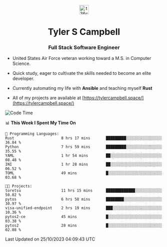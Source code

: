 <p align="center">
<a href="https://www.linkedin.com/in/t36campbell" target="blank"><img align="center" src="https://ik.imagekit.io/t36campbell/Portfolio/linkedin.png.original_m8bbGgPh6.png" alt="t36campbell" height="30" width="30" /></a>
</p>
<h1 align="center">Tyler S Campbell</h1>
<h3 align="center">Full Stack Software Engineer</h3>

* United States Air Force veteran working toward a M.S. in Computer Science.

* Quick study, eager to cultivate the skills needed to become an elite developer.

* Currently automating my life with **Ansible** and teaching myself **Rust**

* All of my projects are available at [https://tylercampbell.space/](https://tylercampbell.space/)

<!--START_SECTION:waka-->
![Code Time](http://img.shields.io/badge/Code%20Time-2%2C915%20hrs%2049%20mins-blue)

📊 **This Week I Spent My Time On** 

```text
💬 Programming Languages: 
Rust                     8 hrs 17 mins       █████████░░░░░░░░░░░░░░░░   36.84 % 
Python                   7 hrs 59 mins       █████████░░░░░░░░░░░░░░░░   35.55 % 
YAML                     1 hr 54 mins        ██░░░░░░░░░░░░░░░░░░░░░░░   08.48 % 
INI                      1 hr 28 mins        ██░░░░░░░░░░░░░░░░░░░░░░░   06.52 % 
TOML                     49 mins             █░░░░░░░░░░░░░░░░░░░░░░░░   03.68 % 

🐱‍💻 Projects: 
toretsu                  11 hrs 15 mins      █████████████░░░░░░░░░░░░   50.02 % 
pytos                    6 hrs 58 mins       ████████░░░░░░░░░░░░░░░░░   30.97 % 
visa-unified-endpoint    2 hrs 19 mins       ███░░░░░░░░░░░░░░░░░░░░░░   10.36 % 
pytos2-ce                45 mins             █░░░░░░░░░░░░░░░░░░░░░░░░   03.38 % 
pytos2                   28 mins             █░░░░░░░░░░░░░░░░░░░░░░░░   02.08 % 
```


 Last Updated on 25/10/2023 04:09:43 UTC
<!--END_SECTION:waka-->
